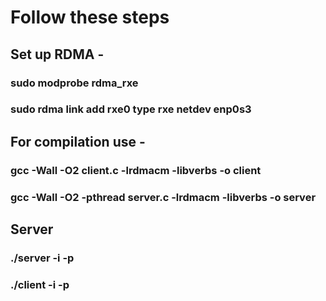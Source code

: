 # Follow these steps 

## Set up RDMA -
### sudo modprobe rdma_rxe
### sudo rdma link add rxe0 type rxe netdev enp0s3

## For compilation use -

### gcc -Wall -O2         client.c  -lrdmacm -libverbs -o client
### gcc -Wall  -O2 -pthread server.c  -lrdmacm -libverbs -o server

## Server 
### ./server -i <your ip> -p <port no.>
### ./client -i <your server ip> -p <port no.>



